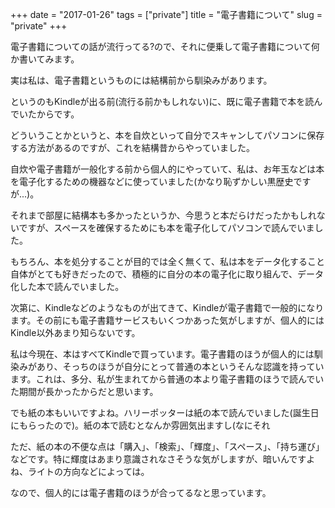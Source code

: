 +++
date = "2017-01-26"
tags = ["private"]
title = "電子書籍について"
slug = "private"
+++

電子書籍についての話が流行ってる?ので、それに便乗して電子書籍について何か書いてみます。

実は私は、電子書籍というものには結構前から馴染みがあります。

というのもKindleが出る前(流行る前かもしれない)に、既に電子書籍で本を読んでいたからです。

どういうことかというと、本を自炊といって自分でスキャンしてパソコンに保存する方法があるのですが、これを結構昔からやっていました。

自炊や電子書籍が一般化する前から個人的にやっていて、私は、お年玉などは本を電子化するための機器などに使っていました(かなり恥ずかしい黒歴史ですが...)。

それまで部屋に結構本も多かったというか、今思うと本だらけだったかもしれないですが、スペースを確保するためにも本を電子化してパソコンで読んでいました。

もちろん、本を処分することが目的では全く無くて、私は本をデータ化すること自体がとても好きだったので、積極的に自分の本の電子化に取り組んで、データ化した本で読んでいました。

次第に、Kindleなどのようなものが出てきて、Kindleが電子書籍で一般的になります。その前にも電子書籍サービスもいくつかあった気がしますが、個人的にはKindle以外あまり知らないです。

私は今現在、本はすべてKindleで買っています。電子書籍のほうが個人的には馴染みがあり、そっちのほうが自分にとって普通の本というそんな認識を持っています。これは、多分、私が生まれてから普通の本より電子書籍のほうで読んでいた期間が長かったからだと思います。

でも紙の本もいいですよね。ハリーポッターは紙の本で読んでいました(誕生日にもらったので)。紙の本で読むとなんか雰囲気出ますし(なにそれ

ただ、紙の本の不便な点は「購入」、「検索」、「輝度」、「スペース」、「持ち運び」などです。特に輝度はあまり意識されなさそうな気がしますが、暗いんですよね、ライトの方向などによっては。

なので、個人的には電子書籍のほうが合ってるなと思っています。
